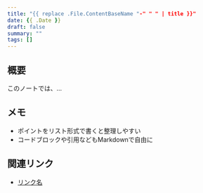```yaml
---
title: "{{ replace .File.ContentBaseName "-" " " | title }}"
date: {{ .Date }}
draft: false
summary: ""
tags: []
---
```


## 概要

このノートでは、...

## メモ

- ポイントをリスト形式で書くと整理しやすい
- コードブロックや引用などもMarkdownで自由に

## 関連リンク

- [リンク名](https://example.com)

